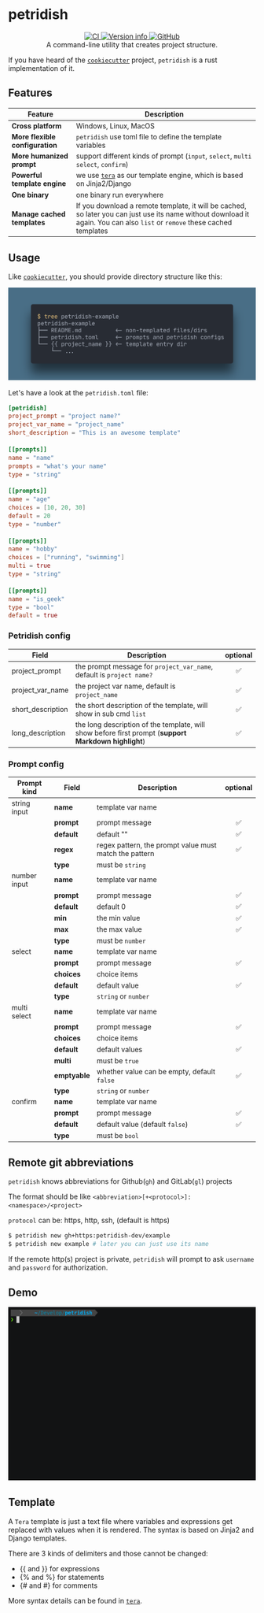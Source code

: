 # petridish

<div align="center">
  <a href="https://github.com/petridish-dev/petridish/actions">
    <img alt="CI" src="https://github.com/petridish-dev/petridish/actions/workflows/ci.yml/badge.svg">
  </a>
  <a href="https://crates.io/crates/petridish">
    <img alt="Version info" src="https://img.shields.io/crates/v/petridish?colorB=319e8c">
  </a>
  <a href="https://github.com/zen-xu/job-book/blob/master/LICENSE">
    <img alt="GitHub" src="https://img.shields.io/github/license/petridish-dev/petridish">
  </a>
  <br>
  A command-line utility that creates project structure.
</div>


If you have heard of the [`cookiecutter`](https://github.com/cookiecutter/cookiecutter) project, `petridish` is a rust implementation of it.


## Features

| Feature                         | Description                                                                                                                                                                |
| ------------------------------- | -------------------------------------------------------------------------------------------------------------------------------------------------------------------------- |
| **Cross platform**              | Windows, Linux, MacOS                                                                                                                                                      |
| **More flexible configuration** | `petridish` use toml file to define the template variables                                                                                                                 |
| **More humanized prompt**       | support different kinds of prompt (`input`, `select`, `multi select`, `confirm`)                                                                                           |
| **Powerful template engine**    | we use [`tera`](https://github.com/Keats/tera) as our template engine, which is based on Jinja2/Django                                                                     |
| **One binary**                  | one binary run everywhere                                                                                                                                                  |
| **Manage cached templates**     | If you download a remote template, it will be cached, so later you can just use its name without download it again. You can also `list` or `remove` these cached templates |


## Usage

Like [`cookiecutter`](https://github.com/cookiecutter/cookiecutter), you should provide directory structure like this:

![](assets/petridish-structure.png)

Let's have a look at the `petridish.toml` file:

```toml
[petridish]
project_prompt = "project name?"
project_var_name = "project_name"
short_description = "This is an awesome template"

[[prompts]]
name = "name"
prompts = "what's your name"
type = "string"

[[prompts]]
name = "age"
choices = [10, 20, 30]
default = 20
type = "number"

[[prompts]]
name = "hobby"
choices = ["running", "swimming"]
multi = true
type = "string"

[[prompts]]
name = "is_geek"
type = "bool"
default = true
```

### Petridish config
| Field             | Description                                                                                          | optional |
| ----------------- | ---------------------------------------------------------------------------------------------------- | :------: |
| project_prompt    | the prompt message for `project_var_name`, default is `project name?`                                |    ✅     |
| project_var_name  | the project var name, default is `project_name`                                                      |    ✅     |
| short_description | the short description of the template, will show in sub cmd `list`                                   |    ✅     |
| long_description  | the long description of the template, will show before first prompt (**support Markdown highlight**) |    ✅     |


### Prompt config
| Prompt kind  | Field         | Description                                            | optional |
| ------------ | ------------- | ------------------------------------------------------ | :------: |
| string input | **name**      | template var name                                      |          |
|              | **prompt**    | prompt message                                         |    ✅     |
|              | **default**   | default ""                                             |    ✅     |
|              | **regex**     | regex pattern, the prompt value must match the pattern |    ✅     |
|              | **type**      | must be `string`                                       |          |
| number input | **name**      | template var name                                      |          |
|              | **prompt**    | prompt message                                         |    ✅     |
|              | **default**   | default 0                                              |    ✅     |
|              | **min**       | the min value                                          |    ✅     |
|              | **max**       | the max value                                          |    ✅     |
|              | **type**      | must be `number`                                       |          |
| select       | **name**      | template var name                                      |          |
|              | **prompt**    | prompt message                                         |    ✅     |
|              | **choices**   | choice items                                           |          |
|              | **default**   | default value                                          |    ✅     |
|              | **type**      | `string` or `number`                                   |          |
| multi select | **name**      | template var name                                      |          |
|              | **prompt**    | prompt message                                         |    ✅     |
|              | **choices**   | choice items                                           |          |
|              | **default**   | default values                                         |    ✅     |
|              | **multi**     | must be `true`                                         |          |
|              | **emptyable** | whether value can be empty, default `false`            |    ✅     |
|              | **type**      | `string` or `number`                                   |          |
| confirm      | **name**      | template var name                                      |          |
|              | **prompt**    | prompt message                                         |    ✅     |
|              | **default**   | default value (default `false`)                        |    ✅     |
|              | **type**      | must be `bool`                                         |          |


## Remote git abbreviations 
`petridish` knows abbreviations for Github(`gh`) and GitLab(`gl`) projects

The format should be like `<abbreviation>[+<protocol>]:<namespace>/<project>`

`protocol` can be: https, http, ssh, (default is https)

```bash
$ petridish new gh+https:petridish-dev/example
$ petridish new example # later you can just use its name
```

If the remote http(s) project is private, `petridish` will prompt to ask `username` and `password` for authorization.

## Demo
![](assets/demo.gif)

## Template

A `Tera` template is just a text file where variables and expressions get replaced with values when it is rendered. The syntax is based on Jinja2 and Django templates.

There are 3 kinds of delimiters and those cannot be changed:

- {{ and }} for expressions
- {% and %} for statements
- {# and #} for comments

More syntax details can be found in [`tera`](https://tera.netlify.app/docs/#templates).
